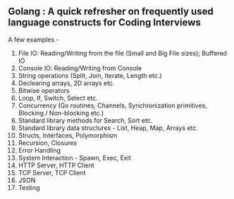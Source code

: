 ## Golang : A quick refresher on frequently used language constructs for Coding Interviews 


A few examples -

1. File IO: Reading/Writing from the file (Small and Big File sizes); Buffered IO
2. Console IO: Reading/Writing from Console
3. String operations (Split, Join, Iterate, Length etc.)
4. Declearing arrays, 2D arrays etc.
5. Bitwise operators
6. Loop, If, Switch, Select etc.
7. Concurrency (Go routines, Channels, Synchronization primitives, Blocking / Non-blocking etc.)
8. Standard library methods for Search, Sort etc.
9. Standard library data structures - List, Heap, Map, Arrays etc.
10. Structs, Interfaces, Polymorphism
11. Recursion, Closures 
12. Error Handling
13. System Interaction - Spawn, Exec, Exit
14. HTTP Server, HTTP Client
15. TCP Server, TCP Client
16. JSON
17. Testing
 
